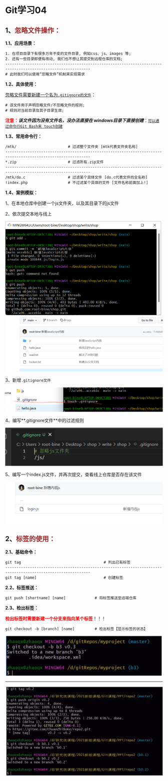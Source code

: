 # Git学习04

## 1、<span style="color:brown">忽略文件操作：</span>

**1.1、应用场景：**

```apl
1. 在项目目录下有很多万年不变的文件目录, 例如css、js、images 等;
2. 还有一些目录即便有改动, 我们也不想让其提交到远程仓库的文档;
------------------------------------------------------------------------------------------------------------
# 此时我们可以使用“忽略文件”机制来实现需求
```

**1.2、具体使用：**

<u>忽略文件需要新建一个名为`.gitignore的文件`</u>：

```apl
# 该文件用于声明忽略文件/不忽略文件的规则;
# 规则对当前目录及其子目录生效;
```

<span style="color:red">**注意：**</span>***该文件因为没有文件名，没办法直接在 windows目录下直接创建***：<u>`可以通过命令行Git Bash来 touch创建`</u>

**1.3、常用命令行：**

```apl
/mtk/						# 过滤整个文件夹 [mtk代表文件夹名称] 
------------------------------------------------------------------------------------------------------------
*.zip						# 过滤所有.zip文件
------------------------------------------------------------------------------------------------------------
/mtk/do.c					# 过滤某个具体文件 [do.c代表文件的全名称]
!index.php					# 不过滤某个具体的文件 [文件名称前面加上!]
```

**1.4、案例模拟：**

1、在本地仓库中创建一个js文件夹，以及其目录下的js文件

2、依次提交本地与线上

<img src="https://raw.githubusercontent.com/root-bine/image/main/Typora-image/%E5%BF%BD%E7%95%A5%E6%96%87%E4%BB%B601.png" alt="image-20220708230005708" style="zoom:67%;" />

<img src="https://raw.githubusercontent.com/root-bine/image/main/Typora-image/%E5%BF%BD%E7%95%A5%E6%96%87%E4%BB%B602.png" alt="image-20220708225941676" style="zoom: 50%;" />

3、新增`.gitignore文件`

![image-20220708230446508](https://raw.githubusercontent.com/root-bine/image/main/Typora-image/%E5%BF%BD%E7%95%A5%E6%96%87%E4%BB%B603.png)

4、编写**.gitignore文件**中的过滤规则

![image-20220708230853615](https://raw.githubusercontent.com/root-bine/image/main/Typora-image/%E5%BF%BD%E7%95%A5%E6%96%87%E4%BB%B604.png)

5、编写一个index.js文件，并再次提交，查看线上仓库是否存在该文件

![image-20220708231516874](https://raw.githubusercontent.com/root-bine/image/main/Typora-image/%E5%BF%BD%E7%95%A5%E6%96%87%E4%BB%B605.png)

## 2、<span style="color:brown">标签的使用：</span>

**2.1、基础命令：**

```apl
git tag										# 列出已有标签
------------------------------------------------------------------------------------------------------------
git tag [name]								# 创建标签
```

**2.2、标签推送：**

```apl
git push [shortname] [name]				# 将标签推送至远端仓库
```

**2.3、检出标签：**

<span style="color:red">**检出标签时需要新建一个分支来指向某个标签**</span>！！！

```apl
git checkout -b [branch] [name] 		# 检出标签【显示标签的状态】
```

![image-20221026184817236](https://raw.githubusercontent.com/root-bine/image/main/Typora-image/%E6%A0%87%E7%AD%BE%E6%A3%80%E5%87%BA.png)

---

![image-20221026184943174](https://raw.githubusercontent.com/root-bine/image/main/Typora-image/%E6%A0%87%E7%AD%BE%E6%A3%80%E5%87%BA%E7%BB%93%E6%9E%9C.png)
